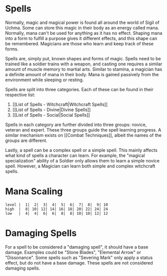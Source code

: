 # Spells
Normally, magic and magical power is found all around the world of Sigil of Uchma. Some can store this magic in their body as an energy called mana. Normally, mana can't be used for anything as it has no effect. Shaping mana into a form to fulfill a purpose gives it different effects, and this shape can be remembered. Magicians are those who learn and keep track of these forms.

Spells are, simply put, known shapes and forms of magic. Spells need to be trained like a soldier trains with a weapon, and casting one requires a similar amount of muscle memory to martial arts. Similar to stamina, a magician has a definite amount of mana in their body. Mana is gained passively from the environment while sleeping or resting.

Spells are split into three categories. Each of these can be found in their respective list:
1. [[List of Spells - Witchcraft|Witchcraft Spells]]
2. [[List of Spells - Divine|Divine Spells]]
3. [[List of Spells - Social|Social Spells]]

Spells in each category are further divided into three groups: novice, veteran and expert. These three groups guide the spell learning progress. A similar mechanism exists on [[Combat Techniques]], albeit the names of the groups are different.

Lastly, a spell can be a complex spell or a simple spell. This mainly affects what kind of spells a character can learn. For example, the "magical specialization" ability of a Soldier only allows them to learn a simple novice spell. However, a Magician can learn both simple and complex witchcraft spells.

# Mana Scaling
```mana_scaling_table
level |  1|  2|  3|  4|  5|  6|  7|  8|  9| 10
high  |  8| 10| 12| 14| 16| 18| 20| 22| 24| 24
low   |  4|  4|  6|  6|  8|  8| 10| 10| 12| 12
```

# Damaging Spells
For a spell to be considered a "damaging spell", it should have a base damage. Examples could be "Stone Blades", "Elemental Arrow" or "Dissonance". Some spells such as "Severing Mark" only apply a status effect, but do not have a base damage. These spells are not considered damaging spells.